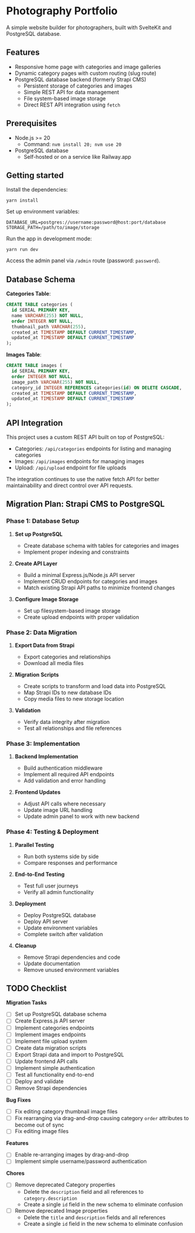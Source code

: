 # Photography Portfolio

A simple website builder for photographers, built with SvelteKit and PostgreSQL database.

## Features

-   Responsive home page with categories and image galleries
-   Dynamic category pages with custom routing (slug route)
-   PostgreSQL database backend (formerly Strapi CMS)
    -   Persistent storage of categories and images
    -   Simple REST API for data management
    -   File system-based image storage
    -   Direct REST API integration using `fetch`

## Prerequisites

-   Node.js >= 20
    -   Command: `nvm install 20; nvm use 20`
-   PostgreSQL database
    -   Self-hosted or on a service like Railway.app

## Getting started

Install the dependencies:

```
yarn install
```

Set up environment variables:

```
DATABASE_URL=postgres://username:password@host:port/database
STORAGE_PATH=/path/to/image/storage
```

Run the app in development mode:

```
yarn run dev
```

Access the admin panel via `/admin` route (password: `password`).

## Database Schema

**Categories Table**:
```sql
CREATE TABLE categories (
  id SERIAL PRIMARY KEY,
  name VARCHAR(255) NOT NULL,
  order INTEGER NOT NULL,
  thumbnail_path VARCHAR(255),
  created_at TIMESTAMP DEFAULT CURRENT_TIMESTAMP,
  updated_at TIMESTAMP DEFAULT CURRENT_TIMESTAMP
);
```

**Images Table**:
```sql
CREATE TABLE images (
  id SERIAL PRIMARY KEY,
  order INTEGER NOT NULL,
  image_path VARCHAR(255) NOT NULL,
  category_id INTEGER REFERENCES categories(id) ON DELETE CASCADE,
  created_at TIMESTAMP DEFAULT CURRENT_TIMESTAMP,
  updated_at TIMESTAMP DEFAULT CURRENT_TIMESTAMP
);
```

## API Integration

This project uses a custom REST API built on top of PostgreSQL:

-   Categories: `/api/categories` endpoints for listing and managing categories
-   Images: `/api/images` endpoints for managing images
-   Upload: `/api/upload` endpoint for file uploads

The integration continues to use the native fetch API for better maintainability and direct control over API requests.

## Migration Plan: Strapi CMS to PostgreSQL

### Phase 1: Database Setup

1. **Set up PostgreSQL**
   - Create database schema with tables for categories and images
   - Implement proper indexing and constraints

2. **Create API Layer**
   - Build a minimal Express.js/Node.js API server
   - Implement CRUD endpoints for categories and images
   - Match existing Strapi API paths to minimize frontend changes

3. **Configure Image Storage**
   - Set up filesystem-based image storage
   - Create upload endpoints with proper validation

### Phase 2: Data Migration

1. **Export Data from Strapi**
   - Export categories and relationships
   - Download all media files

2. **Migration Scripts**
   - Create scripts to transform and load data into PostgreSQL
   - Map Strapi IDs to new database IDs
   - Copy media files to new storage location

3. **Validation**
   - Verify data integrity after migration
   - Test all relationships and file references

### Phase 3: Implementation

1. **Backend Implementation**
   - Build authentication middleware
   - Implement all required API endpoints
   - Add validation and error handling

2. **Frontend Updates**
   - Adjust API calls where necessary
   - Update image URL handling
   - Update admin panel to work with new backend

### Phase 4: Testing & Deployment

1. **Parallel Testing**
   - Run both systems side by side
   - Compare responses and performance

2. **End-to-End Testing**
   - Test full user journeys
   - Verify all admin functionality

3. **Deployment**
   - Deploy PostgreSQL database
   - Deploy API server
   - Update environment variables
   - Complete switch after validation

4. **Cleanup**
   - Remove Strapi dependencies and code
   - Update documentation
   - Remove unused environment variables

## TODO Checklist

**Migration Tasks**
- [ ] Set up PostgreSQL database schema
- [ ] Create Express.js API server
- [ ] Implement categories endpoints
- [ ] Implement images endpoints
- [ ] Implement file upload system
- [ ] Create data migration scripts
- [ ] Export Strapi data and import to PostgreSQL
- [ ] Update frontend API calls
- [ ] Implement simple authentication
- [ ] Test all functionality end-to-end
- [ ] Deploy and validate
- [ ] Remove Strapi dependencies

**Bug Fixes**
- [ ] Fix editing category thumbnail image files
- [ ] Fix rearranging via drag-and-drop causing category `order` attributes to become out of sync
- [ ] Fix editing image files

**Features**
- [ ] Enable re-arranging images by drag-and-drop
- [ ] Implement simple username/password authentication

**Chores**
- [ ] Remove deprecated Category properties
    - Delete the `description` field and all references to `category.description`
    - Create a single `id` field in the new schema to eliminate confusion
- [ ] Remove deprecated Image properties
    - Delete the `title` and `description` fields and all references
    - Create a single `id` field in the new schema to eliminate confusion